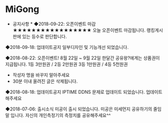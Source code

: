 # MiGong
* 공지사항 *
◆2018-09-22: 오픈이벤트 마감
★★★★★★★★★★★★★★★★★
오늘 오픈이벤트 마감됩니다.
랭킹게시판에 있는 등수로 
판단합니다.

◆2018-09-18: 업데이트공지
일부디자인 및 기능개선 되었습니다.

◆2018-08-22: 오픈이벤트!
8월 22일 ~ 9월 22일 한달간
공유왕?에게는 상품권이 지급됩니다.
1등 3만원권 / 2등 2만원권 
3등 1만원권 / 4등 5천원권
* 작성자 명을 바꾸지 말아주세요
* 30분 이내 올려진 글은 삭제됩니다.

◆2018-08-18: 업데이트공지
IPTIME DDNS 문제로 업데이트
되었습니다.
업데이트 해주세요

◆2018-07-06: 출시소식
미공이 출시 되었습니다.
미공은 미세먼지 공유하기의
줄임말 입니다.
자신의 개인측정기의 측정치를 
공유해주세요^^
